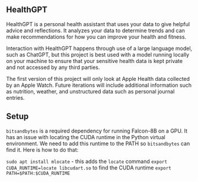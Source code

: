 ## HealthGPT

HealthGPT is a personal health assistant that uses your data to give helpful advice and reflections. It analyzes your data to determine trends and can make recommendations for how you can improve your health and fitness.

Interaction with HealthGPT happens through use of a large language model, such as ChatGPT, but this project is best used with a model running locally on your machine to ensure that your sensitive health data is kept private and not accessed by any third parties.

The first version of this project will only look at Apple Health data collected by an Apple Watch. Future iterations will include additional information such as nutrition, weather, and unstructured data such as personal journal entries.

## Setup

`bitsandbytes` is a required dependency for running Falcon-8B on a GPU. It has an issue with locating the CUDA runtime in the Python virtual environment. We need to add this runtime to the PATH so `bitsandbytes` can find it. Here is how to do that:

`sudo apt install mlocate` - this adds the `locate` command
`export CUDA_RUNTIME=locate libcudart.so` to find the CUDA runtime
`export PATH=$PATH:$CUDA_RUNTIME`